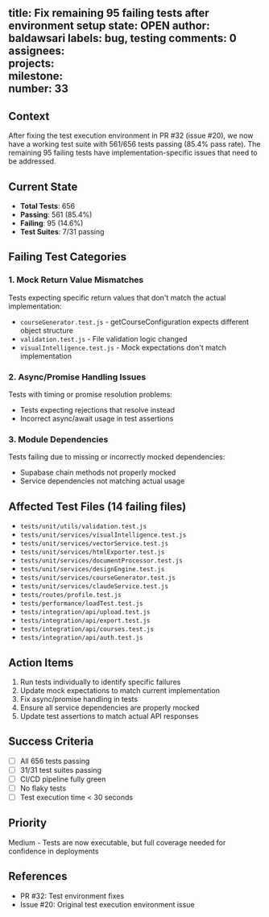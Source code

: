 title:	Fix remaining 95 failing tests after environment setup
state:	OPEN
author:	baldawsari
labels:	bug, testing
comments:	0
assignees:	
projects:	
milestone:	
number:	33
--
## Context
After fixing the test execution environment in PR #32 (issue #20), we now have a working test suite with 561/656 tests passing (85.4% pass rate). The remaining 95 failing tests have implementation-specific issues that need to be addressed.

## Current State
- **Total Tests**: 656
- **Passing**: 561 (85.4%)
- **Failing**: 95 (14.6%)
- **Test Suites**: 7/31 passing

## Failing Test Categories

### 1. Mock Return Value Mismatches
Tests expecting specific return values that don't match the actual implementation:
- `courseGenerator.test.js` - getCourseConfiguration expects different object structure
- `validation.test.js` - File validation logic changed
- `visualIntelligence.test.js` - Mock expectations don't match implementation

### 2. Async/Promise Handling Issues
Tests with timing or promise resolution problems:
- Tests expecting rejections that resolve instead
- Incorrect async/await usage in test assertions

### 3. Module Dependencies
Tests failing due to missing or incorrectly mocked dependencies:
- Supabase chain methods not properly mocked
- Service dependencies not matching actual usage

## Affected Test Files (14 failing files)
- `tests/unit/utils/validation.test.js`
- `tests/unit/services/visualIntelligence.test.js`
- `tests/unit/services/vectorService.test.js`
- `tests/unit/services/htmlExporter.test.js`
- `tests/unit/services/documentProcessor.test.js`
- `tests/unit/services/designEngine.test.js`
- `tests/unit/services/courseGenerator.test.js`
- `tests/unit/services/claudeService.test.js`
- `tests/routes/profile.test.js`
- `tests/performance/loadTest.test.js`
- `tests/integration/api/upload.test.js`
- `tests/integration/api/export.test.js`
- `tests/integration/api/courses.test.js`
- `tests/integration/api/auth.test.js`

## Action Items
1. Run tests individually to identify specific failures
2. Update mock expectations to match current implementation
3. Fix async/promise handling in tests
4. Ensure all service dependencies are properly mocked
5. Update test assertions to match actual API responses

## Success Criteria
- [ ] All 656 tests passing
- [ ] 31/31 test suites passing
- [ ] CI/CD pipeline fully green
- [ ] No flaky tests
- [ ] Test execution time < 30 seconds

## Priority
Medium - Tests are now executable, but full coverage needed for confidence in deployments

## References
- PR #32: Test environment fixes
- Issue #20: Original test execution environment issue
